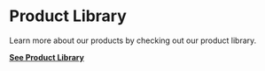 # Product Library

Learn more about our products by checking out our product library.

<a href="https://tekmonks.com/company/resources"><b>See Product Library</b></a>